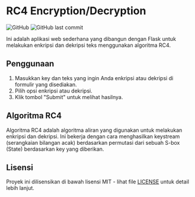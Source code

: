 # RC4 Encryption/Decryption

![GitHub](https://img.shields.io/github/license/IlfarAlter/RC4-Encryption-Decryption)
![GitHub last commit](https://img.shields.io/github/last-commit/IlfarAlter/RC4-Encryption-Decryption)

Ini adalah aplikasi web sederhana yang dibangun dengan Flask untuk melakukan enkripsi dan dekripsi teks menggunakan algoritma RC4.

## Penggunaan

1. Masukkan key dan teks yang ingin Anda enkripsi atau dekripsi di formulir yang disediakan.
2. Pilih opsi enkripsi atau dekripsi.
3. Klik tombol "Submit" untuk melihat hasilnya.

## Algoritma RC4

Algoritma RC4 adalah algoritma aliran yang digunakan untuk melakukan enkripsi dan dekripsi. Ini bekerja dengan cara menghasilkan keystream (serangkaian bilangan acak) berdasarkan permutasi dari sebuah S-box (State) berdasarkan key yang diberikan.

## Lisensi

Proyek ini dilisensikan di bawah lisensi MIT - lihat file [LICENSE](LICENSE) untuk detail lebih lanjut.

